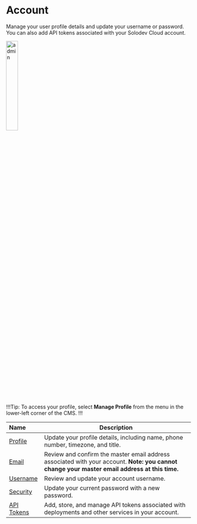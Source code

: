 # Account

Manage your user profile details and update your username or password. You can also add API tokens associated with your Solodev Cloud account.

<img src="../../../images/account-main.png" alt="admin" style="width: 25%; display: block"></a>

!!!Tip:
To access your profile, select **Manage Profile** from the menu in the lower-left corner of the CMS.
!!!

**Name** | **Description** 
:--- | ---
<a href="/account/manage-profile/">Profile</a> | Update your profile details, including name, phone number, timezone, and title. 
<a href="/account/change-email">Email</a> | Review and confirm the master email address associated with your account. **Note: you cannot change your master email address at this time.**
<a href="/account/change-username">Username</a> | Review and update your account username.
<a href="/account/change-password">Security</a> | Update your current password with a new password.
<a href="/account/api-tokens">API Tokens</a> | Add, store, and manage API tokens associated with deployments and other services in your account.